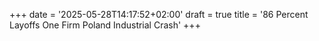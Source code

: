 +++
date = '2025-05-28T14:17:52+02:00'
draft = true
title = '86 Percent Layoffs One Firm Poland Industrial Crash'
+++
